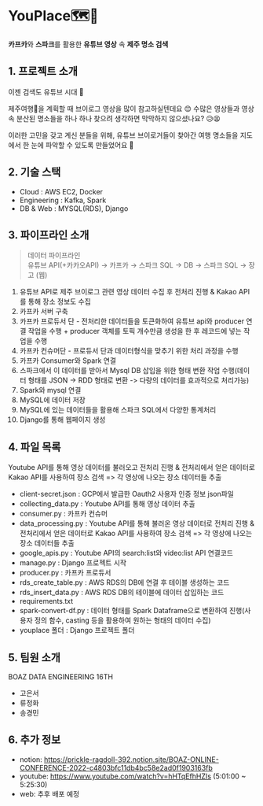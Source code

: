 # YouPlace🗺️🍊
**카프카**와 **스파크**를 활용한 **유튜브 영상** 속 **제주 명소 검색**


## 1. 프로젝트 소개
이젠 검색도 유튜브 시대 🎈

제주여행🌴을 계획할 때 브이로그 영상을 많이 참고하실텐데요 😊
수많은 영상들과 영상 속 분산된 명소들을 하나 하나 찾으려 생각하면 막막하지 않으셨나요? 😥😫

이러한 고민을 갖고 계신 분들을 위해, 유튜브 브이로거들이 찾아간 여행 명소들을 지도에서 한 눈에 파악할 수 있도록 만들었어요 💙

## 2. 기술 스택
+ Cloud : AWS EC2, Docker  
+ Engineering : Kafka, Spark  
+ DB & Web : MYSQL(RDS), Django  

## 3. 파이프라인 소개
> 데이터 파이프라인  
유튜브 API(+카카오API) → 카프카 →  스파크 SQL →  DB → 스파크 SQL → 장고 (웹)
1. 유튜브 API로 제주 브이로그 관련 영상 데이터 수집 후 전처리 진행 & Kakao API를 통해 장소 정보도 수집
2. 카프카 서버 구축
3. 카프카 프로듀서 단 - 전처리한 데이터들을 토큰화하여 유튜브 api와 producer 연결 작업을 수행 + producer 객체를 토픽 개수만큼 생성을 한 후 레코드에 넣는 작업을 수행
4. 카프카 컨슈머단 - 프로듀서 단과 데이터형식을 맞추기 위한 처리 과정을 수행
5. 카프카 Consumer와 Spark 연결
6. 스파크에서 이 데이터를 받아서 Mysql DB 삽입을 위한 형태 변환 작업 수행(데이터 형태를 JSON → RDD 형태로 변환 -> 다량의 데이터를 효과적으로 처리가능)
7. Spark와 mysql 연결
8. MySQL에 데이터 저장
9. MySQL에 있는 데이터들을 활용해 스파크 SQL에서 다양한 통계처리
10. Django를 통해 웹페이지 생성

## 4. 파일 목록
Youtube API를 통해 영상 데이터를 불러오고 전처리 진행 & 전처리에서 얻은 데이터로 Kakao API를 사용하여 장소 검색 => 각 영상에 나오는 장소 데이터들 추출
+ client-secret.json : GCP에서 발급한 Oauth2 사용자 인증 정보 json파일
+ collecting_data.py : Youtube API를 통해 영상 데이터 추출
+ consumer.py : 카프카 컨슈머
+ data_processing.py : Youtube API를 통해 불러온 영상 데이터로 전처리 진행 & 전처리에서 얻은 데이터로 Kakao API를 사용하여 장소 검색 => 각 영상에 나오는 장소 데이터들 추출
+ google_apis.py : Youtube API의 search:list와 video:list API 연결코드
+ manage.py : Django 프로젝트 시작
+ producer.py : 카프카 프로듀서
+ rds_create_table.py : AWS RDS의 DB에 연결 후 테이블 생성하는 코드
+ rds_insert_data.py : AWS RDS DB의 테이블에 데이터 삽입하는 코드
+ requirements.txt
+ spark-convert-df.py : 데이터 형태를 Spark Dataframe으로 변환하여 진행(사용자 정의 함수, casting 등을 활용하여 원하는 형태의 데이터 수집)
+ youplace 폴더 : Django 프로젝트 폴더


## 5. 팀원 소개
BOAZ DATA ENGINEERING 16TH
* 고은서
* 류정화
* 송경민

## 6. 추가 정보
* notion: https://prickle-ragdoll-392.notion.site/BOAZ-ONLINE-CONFERENCE-2022-c4803bfc11db4bc58e2ad0f1903163fb
* youtube: https://www.youtube.com/watch?v=hHTqEfhHZIs (5:01:00 ~ 5:25:30)  
* web: 추후 배포 예정

